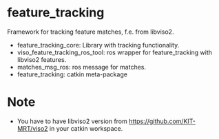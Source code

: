 # feature_tracking
Framework for tracking feature matches, f.e. from libviso2.
* feature_tracking_core: Library with tracking functionality.
* viso_feature_tracking_ros_tool: ros wrapper for feature_tracking with libviso2 features.
* matches_msg_ros: ros message for matches.
* feature_tracking: catkin meta-package

# Note
* You have to have libviso2 version from https://github.com/KIT-MRT/viso2 in your catkin workspace.
